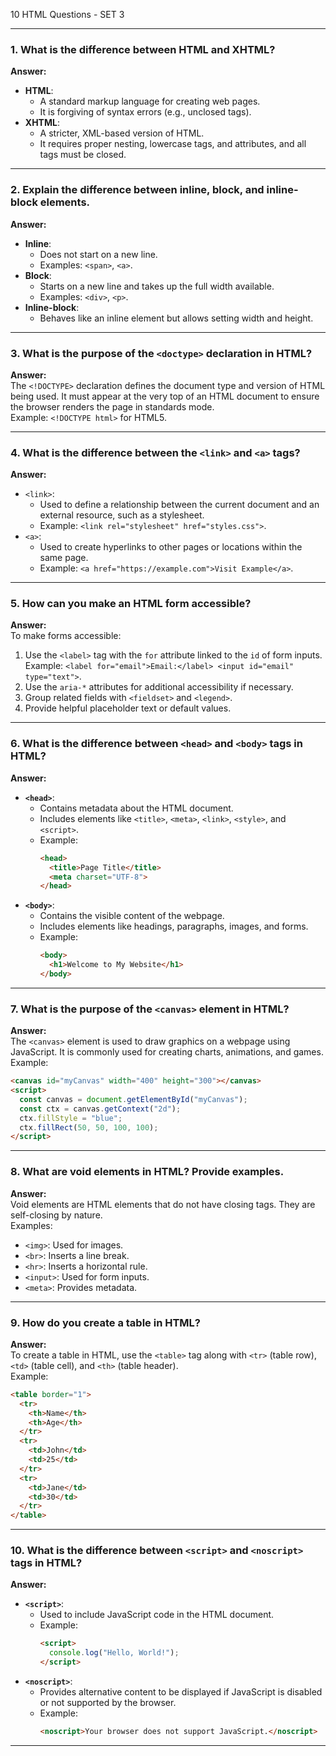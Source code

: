 10 HTML Questions - SET 3

---

### **1. What is the difference between HTML and XHTML?**  
**Answer:**  
- **HTML**:  
  - A standard markup language for creating web pages.  
  - It is forgiving of syntax errors (e.g., unclosed tags).  
- **XHTML**:  
  - A stricter, XML-based version of HTML.  
  - It requires proper nesting, lowercase tags, and attributes, and all tags must be closed.  

---

### **2. Explain the difference between inline, block, and inline-block elements.**  
**Answer:**  
- **Inline**:  
  - Does not start on a new line.  
  - Examples: `<span>`, `<a>`.  
- **Block**:  
  - Starts on a new line and takes up the full width available.  
  - Examples: `<div>`, `<p>`.  
- **Inline-block**:  
  - Behaves like an inline element but allows setting width and height.  

---

### **3. What is the purpose of the `<doctype>` declaration in HTML?**  
**Answer:**  
The `<!DOCTYPE>` declaration defines the document type and version of HTML being used. It must appear at the very top of an HTML document to ensure the browser renders the page in standards mode.  
Example: `<!DOCTYPE html>` for HTML5.

---

### **4. What is the difference between the `<link>` and `<a>` tags?**  
**Answer:**  
- `<link>`:  
  - Used to define a relationship between the current document and an external resource, such as a stylesheet.  
  - Example: `<link rel="stylesheet" href="styles.css">`.  
- `<a>`:  
  - Used to create hyperlinks to other pages or locations within the same page.  
  - Example: `<a href="https://example.com">Visit Example</a>`.

---

### **5. How can you make an HTML form accessible?**  
**Answer:**  
To make forms accessible:  
1. Use the `<label>` tag with the `for` attribute linked to the `id` of form inputs.  
   Example: `<label for="email">Email:</label> <input id="email" type="text">`.  
2. Use the `aria-*` attributes for additional accessibility if necessary.  
3. Group related fields with `<fieldset>` and `<legend>`.  
4. Provide helpful placeholder text or default values.

--- 

### **6. What is the difference between `<head>` and `<body>` tags in HTML?**  
**Answer:**  
- **`<head>`**:  
  - Contains metadata about the HTML document.  
  - Includes elements like `<title>`, `<meta>`, `<link>`, `<style>`, and `<script>`.  
  - Example:  
    ```html
    <head>
      <title>Page Title</title>
      <meta charset="UTF-8">
    </head>
    ```  
- **`<body>`**:  
  - Contains the visible content of the webpage.  
  - Includes elements like headings, paragraphs, images, and forms.  
  - Example:  
    ```html
    <body>
      <h1>Welcome to My Website</h1>
    </body>
    ```  

---

### **7. What is the purpose of the `<canvas>` element in HTML?**  
**Answer:**  
The `<canvas>` element is used to draw graphics on a webpage using JavaScript. It is commonly used for creating charts, animations, and games.  
Example:  
```html
<canvas id="myCanvas" width="400" height="300"></canvas>
<script>
  const canvas = document.getElementById("myCanvas");
  const ctx = canvas.getContext("2d");
  ctx.fillStyle = "blue";
  ctx.fillRect(50, 50, 100, 100);
</script>
```

---

### **8. What are void elements in HTML? Provide examples.**  
**Answer:**  
Void elements are HTML elements that do not have closing tags. They are self-closing by nature.  
Examples:  
- `<img>`: Used for images.  
- `<br>`: Inserts a line break.  
- `<hr>`: Inserts a horizontal rule.  
- `<input>`: Used for form inputs.  
- `<meta>`: Provides metadata.  

---

### **9. How do you create a table in HTML?**  
**Answer:**  
To create a table in HTML, use the `<table>` tag along with `<tr>` (table row), `<td>` (table cell), and `<th>` (table header).  
Example:  
```html
<table border="1">
  <tr>
    <th>Name</th>
    <th>Age</th>
  </tr>
  <tr>
    <td>John</td>
    <td>25</td>
  </tr>
  <tr>
    <td>Jane</td>
    <td>30</td>
  </tr>
</table>
```

---

### **10. What is the difference between `<script>` and `<noscript>` tags in HTML?**  
**Answer:**  
- **`<script>`**:  
  - Used to include JavaScript code in the HTML document.  
  - Example:  
    ```html
    <script>
      console.log("Hello, World!");
    </script>
    ```  
- **`<noscript>`**:  
  - Provides alternative content to be displayed if JavaScript is disabled or not supported by the browser.  
  - Example:  
    ```html
    <noscript>Your browser does not support JavaScript.</noscript>
    ```

--- 
